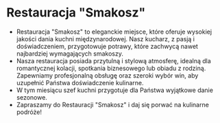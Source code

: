 # Restauracja "Smakosz"

- Restauracja "Smakosz" to eleganckie miejsce, które oferuje wysokiej jakości dania kuchni międzynarodowej. Nasz kucharz, z pasją i doświadczeniem, przygotowuje potrawy, które zachwycą nawet najbardziej wymagających smakoszy.
- Nasza restauracja posiada przytulną i stylową atmosferę, idealną dla romantycznej kolacji, spotkania biznesowego lub obiadu z rodziną. Zapewniamy profesjonalną obsługę oraz szeroki wybór win, aby uzupełnić Państwa doświadczenie kulinarne.
- W tym miesiącu szef kuchni przygotuje dla Państwa wyjątkowe danie sezonowe.
- Zapraszamy do Restauracji "Smakosz" i daj się porwać na kulinarne podróże!
